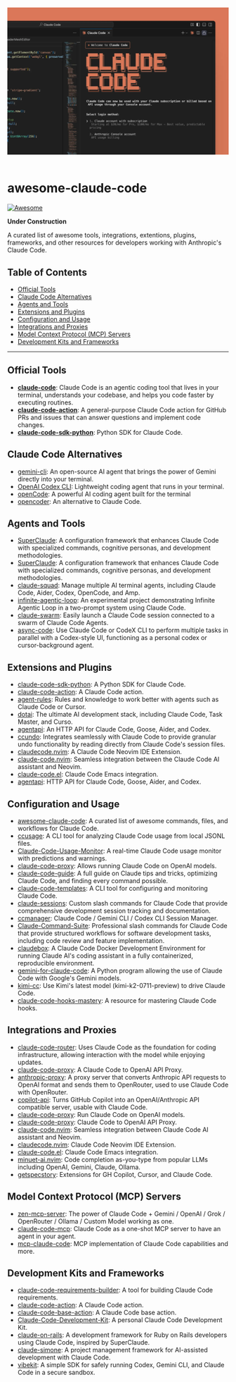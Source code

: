<p align="center">
  <br />
  <img src="./Claude Code Logo.webp" alt="Claude Code">
  <br />
  <br />
</p>

# awesome-claude-code

[![Awesome](https://awesome.re/badge.svg)](https://awesome.re)

**Under Construction**

A curated list of awesome tools, integrations, extentions, plugins, frameworks, and other resources for developers working with Anthropic's Claude Code. 

## Table of Contents

  * [Official Tools]()
  * [Claude Code Alternatives]()
  * [Agents and Tools]()
  * [Extensions and Plugins]()
  * [Configuration and Usage]()
  * [Integrations and Proxies]()
  * [Model Context Protocol (MCP) Servers]()
  * [Development Kits and Frameworks]()

-----

## Official Tools

  * [**claude-code**](https://github.com/anthropics/claude-code): Claude Code is an agentic coding tool that lives in your terminal, understands your codebase, and helps you code faster by executing routines.
  * [**claude-code-action**](https://github.com/anthropics/claude-code-action): A general-purpose Claude Code action for GitHub PRs and issues that can answer questions and implement code changes.
  * [**claude-code-sdk-python**](https://github.com/anthropics/claude-code-sdk-python): Python SDK for Claude Code.

## Claude Code Alternatives

  * [gemini-cli](https://github.com/google-gemini/gemini-cli): An open-source AI agent that brings the power of Gemini directly into your terminal.
  * [OpenAI Codex CLI](https://github.com/openai/codex): Lightweight coding agent that runs in your terminal.
  * [openCode](https://github.com/opencode-ai/opencode): A powerful AI coding agent built for the terminal
  * [opencoder](https://github.com/ducan-ne/opencoder): An alternative to Claude Code.

## Agents and Tools

  * [SuperClaude](https://github.com/NomenAK/SuperClaude): A configuration framework that enhances Claude Code with specialized commands, cognitive personas, and development methodologies.
  * [SuperClaude](https://github.com/NomenAK/SuperClaude): A configuration framework that enhances Claude Code with specialized commands, cognitive personas, and development methodologies.
  * [claude-squad](https://github.com/smtg-ai/claude-squad): Manage multiple AI terminal agents, including Claude Code, Aider, Codex, OpenCode, and Amp.
  * [infinite-agentic-loop](https://github.com/disler/infinite-agentic-loop): An experimental project demonstrating Infinite Agentic Loop in a two-prompt system using Claude Code.
  * [claude-swarm](https://github.com/parruda/claude-swarm): Easily launch a Claude Code session connected to a swarm of Claude Code Agents.
  * [async-code](https://github.com/ObservedObserver/async-code): Use Claude Code or CodeX CLI to perform multiple tasks in parallel with a Codex-style UI, functioning as a personal codex or cursor-background agent.

## Extensions and Plugins

  * [claude-code-sdk-python](https://github.com/anthropics/claude-code-sdk-python): A Python SDK for Claude Code.
  * [claude-code-action](https://github.com/anthropics/claude-code-action): A Claude Code action.
  * [agent-rules](https://github.com/steipete/agent-rules): Rules and knowledge to work better with agents such as Claude Code or Cursor.
  * [dotai](https://github.com/udecode/dotai): The ultimate AI development stack, including Claude Code, Task Master, and Curso.
  * [agentapi](https://github.com/coder/agentapi): An HTTP API for Claude Code, Goose, Aider, and Codex.
  * [ccundo](https://github.com/RonitSachdev/ccundo): Integrates seamlessly with Claude Code to provide granular undo functionality by reading directly from Claude Code's session files.
  * [claudecode.nvim](https://github.com/coder/claudecode.nvim): A Claude Code Neovim IDE Extension.
  * [claude-code.nvim](https://github.com/greggh/claude-code.nvim): Seamless integration between the Claude Code AI assistant and Neovim.
  * [claude-code.el](https://github.com/stevemolitor/claude-code.el): Claude Code Emacs integration.
  * [agentapi](https://github.com/coder/agentapi): HTTP API for Claude Code, Goose, Aider, and Codex.

## Configuration and Usage

  * [awesome-claude-code](https://github.com/hesreallyhim/awesome-claude-code): A curated list of awesome commands, files, and workflows for Claude Code.
  * [ccusage](https://github.com/ryoppippi/ccusage): A CLI tool for analyzing Claude Code usage from local JSONL files.
  * [Claude-Code-Usage-Monitor](https://github.com/Maciek-roboblog/Claude-Code-Usage-Monitor): A real-time Claude Code usage monitor with predictions and warnings.
  * [claude-code-proxy](https://github.com/1rgs/claude-code-proxy): Allows running Claude Code on OpenAI models.
  * [claude-code-guide](https://github.com/zebbern/claude-code-guide): A full guide on Claude tips and tricks, optimizing Claude Code, and finding every command possible.
  * [claude-code-templates](https://github.com/davila7/claude-code-templates): A CLI tool for configuring and monitoring Claude Code.
  * [claude-sessions](https://github.com/iannuttall/claude-sessions): Custom slash commands for Claude Code that provide comprehensive development session tracking and documentation.
  * [ccmanager](https://github.com/kbwo/ccmanager): Claude Code / Gemini CLI / Codex CLI Session Manager.
  * [Claude-Command-Suite](https://github.com/qdhenry/Claude-Command-Suite): Professional slash commands for Claude Code that provide structured workflows for software development tasks, including code review and feature implementation.
  * [claudebox](https://github.com/RchGrav/claudebox): A Claude Code Docker Development Environment for running Claude AI's coding assistant in a fully containerized, reproducible environment.
  * [gemini-for-claude-code](https://github.com/coffeegrind123/gemini-for-claude-code): A Python program allowing the use of Claude Code with Google's Gemini models.
  * [kimi-cc](https://github.com/LLM-Red-Team/kimi-cc): Use Kimi's latest model (kimi-k2-0711-preview) to drive Claude Code.
  * [claude-code-hooks-mastery](https://github.com/disler/claude-code-hooks-mastery): A resource for mastering Claude Code hooks.

## Integrations and Proxies

 * [claude-code-router](https://github.com/musistudio/claude-code-router): Uses Claude Code as the foundation for coding infrastructure, allowing interaction with the model while enjoying updates.
  * [claude-code-proxy](https://github.com/fuergaosi233/claude-code-proxy): A Claude Code to OpenAI API Proxy.
  * [anthropic-proxy](https://github.com/maxnowack/anthropic-proxy): A proxy server that converts Anthropic API requests to OpenAI format and sends them to OpenRouter, used to use Claude Code with OpenRouter.
  * [copilot-api](https://github.com/ericc-ch/copilot-api): Turns GitHub Copilot into an OpenAI/Anthropic API compatible server, usable with Claude Code.
  * [claude-code-proxy](https://github.com/1rgs/claude-code-proxy): Run Claude Code on OpenAI models.
  * [claude-code-proxy](https://github.com/fuergaosi233/claude-code-proxy): Claude Code to OpenAI API Proxy.
  * [claude-code.nvim](https://github.com/greggh/claude-code.nvim): Seamless integration between Claude Code AI assistant and Neovim.
  * [claudecode.nvim](https://github.com/coder/claudecode.nvim): Claude Code Neovim IDE Extension.
  * [claude-code.el](https://github.com/stevemolitor/claude-code.el): Claude Code Emacs integration.
  * [minuet-ai.nvim](https://github.com/milanglacier/minuet-ai.nvim): Code completion as-you-type from popular LLMs including OpenAI, Gemini, Claude, Ollama.
  * [getspecstory](https://github.com/specstoryai/getspecstory): Extensions for GH Copilot, Cursor, and Claude Code.

## Model Context Protocol (MCP) Servers

  * [zen-mcp-server](https://github.com/BeehiveInnovations/zen-mcp-server): The power of Claude Code + Gemini / OpenAI / Grok / OpenRouter / Ollama / Custom Model working as one.
  * [claude-code-mcp](https://github.com/steipete/claude-code-mcp): Claude Code as a one-shot MCP server to have an agent in your agent.
  * [mcp-claude-code](https://github.com/SDGLBL/mcp-claude-code): MCP implementation of Claude Code capabilities and more.

## Development Kits and Frameworks

  * [claude-code-requirements-builder](https://github.com/rizethereum/claude-code-requirements-builder): A tool for building Claude Code requirements.
  * [claude-code-action](https://github.com/anthropics/claude-code-action): A Claude Code action.
  * [claude-code-base-action](https://github.com/anthropics/claude-code-base-action): A Claude Code base action.
  * [Claude-Code-Development-Kit](https://github.com/peterkrueck/Claude-Code-Development-Kit): A personal Claude Code Development Kit.
  * [claude-on-rails](https://github.com/obie/claude-on-rails): A development framework for Ruby on Rails developers using Claude Code, inspired by SuperClaude.
  * [claude-simone](https://github.com/Helmi/claude-simone): A project management framework for AI-assisted development with Claude Code.
  * [vibekit](https://github.com/superagent-ai/vibekit): A simple SDK for safely running Codex, Gemini CLI, and Claude Code in a secure sandbox.
